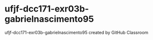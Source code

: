 # ufjf-dcc171-exr03b-gabrielnascimento95
ufjf-dcc171-exr03b-gabrielnascimento95 created by GitHub Classroom
